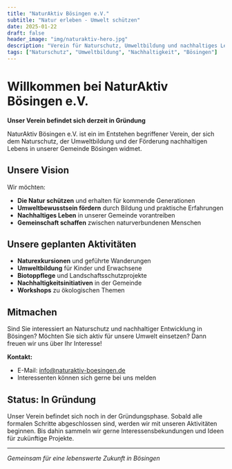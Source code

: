 ```yaml
---
title: "NaturAktiv Bösingen e.V."
subtitle: "Natur erleben - Umwelt schützen"
date: 2025-01-22
draft: false
header_image: "img/naturaktiv-hero.jpg"
description: "Verein für Naturschutz, Umweltbildung und nachhaltiges Leben in Bösingen (in Gründung)"
tags: ["Naturschutz", "Umweltbildung", "Nachhaltigkeit", "Bösingen"]
---
```


# Willkommen bei NaturAktiv Bösingen e.V.

**Unser Verein befindet sich derzeit in Gründung**

NaturAktiv Bösingen e.V. ist ein im Entstehen begriffener Verein, der sich dem Naturschutz, der Umweltbildung und der Förderung nachhaltigen Lebens in unserer Gemeinde Bösingen widmet.

## Unsere Vision

Wir möchten:
- **Die Natur schützen** und erhalten für kommende Generationen
- **Umweltbewusstsein fördern** durch Bildung und praktische Erfahrungen
- **Nachhaltiges Leben** in unserer Gemeinde vorantreiben
- **Gemeinschaft schaffen** zwischen naturverbundenen Menschen

## Unsere geplanten Aktivitäten

- **Naturexkursionen** und geführte Wanderungen
- **Umweltbildung** für Kinder und Erwachsene
- **Biotoppflege** und Landschaftsschutzprojekte
- **Nachhaltigkeitsinitiativen** in der Gemeinde
- **Workshops** zu ökologischen Themen

## Mitmachen

Sind Sie interessiert an Naturschutz und nachhaltiger Entwicklung in Bösingen? Möchten Sie sich aktiv für unsere Umwelt einsetzen? Dann freuen wir uns über Ihr Interesse!

**Kontakt:**
- E-Mail: [info@naturaktiv-boesingen.de](mailto:info@naturaktiv-boesingen.de)
- Interessenten können sich gerne bei uns melden

## Status: In Gründung

Unser Verein befindet sich noch in der Gründungsphase. Sobald alle formalen Schritte abgeschlossen sind, werden wir mit unseren Aktivitäten beginnen. Bis dahin sammeln wir gerne Interessensbekundungen und Ideen für zukünftige Projekte.

---

*Gemeinsam für eine lebenswerte Zukunft in Bösingen*